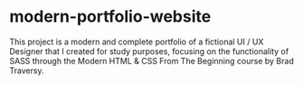 # modern-portfolio-website
 This project is a modern and complete portfolio of a fictional UI / UX Designer that I created for study purposes, focusing on the functionality of SASS through the Modern HTML & CSS From The Beginning course by Brad Traversy.
